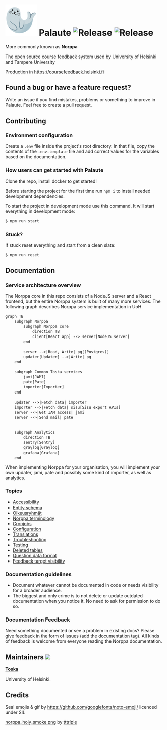 # <img src=./public/seal.gif width=100px /> Palaute ![Release](https://github.com/UniversityOfHelsinkiCS/palaute/actions/workflows/production.yml/badge.svg) ![Release](https://github.com/UniversityOfHelsinkiCS/palaute/actions/workflows/staging.yml/badge.svg)

More commonly known as **Norppa**

The open source course feedback system used by University of Helsinki and Tampere University

Production in <https://coursefeedback.helsinki.fi>

## Found a bug or have a feature request?

Write an issue if you find mistakes, problems or something to improve in Palaute.
Feel free to create a pull request.

## Contributing

### Environment configuration

Create a `.env` file inside the project's root directory. In that file, copy the contents of the `.env.template` file and add correct values for the variables based on the documentation.

### How users can get started with Palaute

Clone the repo, install docker to get started!

Before starting the project for the first time run `npm i` to install needed development dependencies.

To start the project in development mode use this command. It will start everything in development mode:

```bash
$ npm run start
```

### Stuck?

If stuck reset everything and start from a clean slate:

```bash
$ npm run reset
```

## Documentation

### Service architecture overview

The Norppa core in this repo consists of a NodeJS server and a React frontend, but the entire Norppa system is built of many more services. The following graph describes Norppa service implementation in UoH.

```mermaid
graph TB
    subgraph Norppa
        subgraph Norppa core
            direction TB
            client[React app] --> server[NodeJS server]
        end

        server -->|Read, Write| pg[(Postgres)]
        updater[Updater] -->|Write| pg
    end

    subgraph Common Toska services
        jami[JAMI]
        pate[Pate]
        importer[Importer]
    end

    updater -->|Fetch data| importer
    importer -->|Fetch data| sisu[Sisu export APIs]
    server -->|Get IAM access| jami
    server -->|Send mail| pate


    subgraph Analytics
        direction TB
        sentry[Sentry]
        graylog[Graylog]
        grafana[Grafana]
    end

```

When implementing Norppa for your organisation, you will implement your own updater, jami, pate and possibly some kind of importer, as well as analytics.
### Topics

- [Accessibility](documentation/accessibility.md)
- [Entity schema](documentation/entity_diagram.md)
- [Oikeusryhmät](documentation/oikeusryhmat.md)
- [Norppa terminology](documentation/terminology.md)
- [Cronjobs](documentation/cronjobs.md)
- [Configuration](documentation/configuration.md)
- [Translations](documentation/translations.md)
- [Troubleshooting](documentation/troubleshooting.md)
- [Testing](documentation/testingdocument.md)
- [Deleted tables](documentation/deleted_tables.md)
- [Question data format](documentation/question_formats.md)
- [Feedback target visibility](documentation/feedback_target_visibility.md)

### Documentation guidelines

- Document whatever cannot be documented in code or needs visibility for a broader audience.
- The biggest and only crime is to not delete or update outdated documentation when you notice it. No need to ask for permission to do so.

### Documentation Feedback

Need something documented or see a problem in existing docs?
Please give feedback in the form of issues (add the documentation tag). All kinds of feedback is welcome from everyone reading the Norppa documentation.

## Maintainers <img src="https://raw.githubusercontent.com/UniversityOfHelsinkiCS/palaute/382d97e68827acfa56d1a29781e0f94e8777626b/src/client/assets/toscalogo_color.svg" width="100px" />

**[Toska](https://toska.dev/)**

University of Helsinki.

## Credits

Seal emojis & gif by https://github.com/googlefonts/noto-emoji/ licenced under SIL

[norppa_holy_smoke.png](./src/client/assets/norppa_holy_smoke.png) by [tttriple](https://github.com/tttriple)
